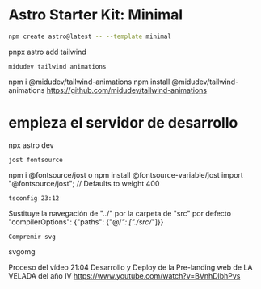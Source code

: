 # Astro Starter Kit: Minimal

```sh
npm create astro@latest -- --template minimal
```

pnpx astro add tailwind

    midudev tailwind animations
npm i @midudev/tailwind-animations
npm install @midudev/tailwind-animations
https://github.com/midudev/tailwind-animations

# empieza el servidor de desarrollo
npx astro dev

    jost fontsource
npm i @fontsource/jost
o
npm install @fontsource-variable/jost
import "@fontsource/jost"; // Defaults to weight 400

    tsconfig 23:12
Sustituye la navegación de "../" por la carpeta de "src" por defecto
"compilerOptions": {"paths": {"@/*": ["./src/*"]}}

    Compremir svg
svgomg



Proceso del vídeo 21:04
Desarrollo y Deploy de la Pre-landing web de LA VELADA del año IV
https://www.youtube.com/watch?v=BVnhDlbhPvs